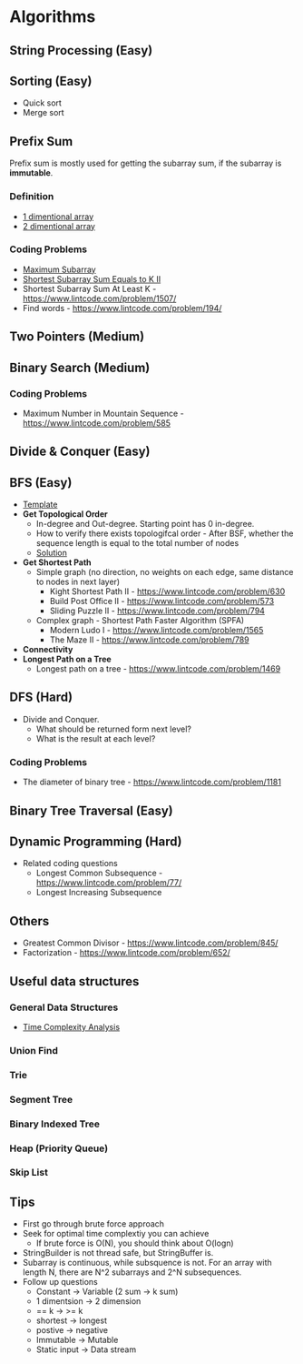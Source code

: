 # Algorithms

## String Processing (Easy)

## Sorting (Easy)
* Quick sort
* Merge sort

## Prefix Sum
Prefix sum is mostly used for getting the subarray sum, if the subarray is **immutable**.

### Definition
* [1 dimentional array](https://github.com/dengkliu/algorithms/blob/master/PrefixSum.java) 
* [2 dimentional array](https://github.com/dengkliu/algorithms/blob/master/prefixSum2Dimention.java)

### Coding Problems
* [Maximum Subarray](https://github.com/dengkliu/algorithms/blob/master/MaximumSubarray.java)
* [Shortest Subarray Sum Equals to K II](https://github.com/dengkliu/algorithms/blob/master/SubarraySumEqualK.java)
* Shortest Subarray Sum At Least K - https://www.lintcode.com/problem/1507/
* Find words - https://www.lintcode.com/problem/194/

## Two Pointers (Medium)

## Binary Search (Medium)

### Coding Problems
* Maximum Number in Mountain Sequence - https://www.lintcode.com/problem/585

## Divide & Conquer (Easy)

## BFS (Easy)
* [Template](https://github.com/dengkliu/algorithms/blob/master/BFS.java)
* **Get Topological Order**
  * In-degree and Out-degree. Starting point has 0 in-degree. 
  * How to verify there exists topologifcal order - After BSF, whether the sequence length is equal to the total number of nodes
  * [Solution](https://www.jiuzhang.com/problem/topological-sorting/#tag-lang-java)
*  **Get Shortest Path**
   * Simple graph (no direction, no weights on each edge, same distance to nodes in next layer)
     * Kight Shortest Path II - https://www.lintcode.com/problem/630
     * Build Post Office II - https://www.lintcode.com/problem/573
     * Sliding Puzzle II - https://www.lintcode.com/problem/794
   * Complex graph - Shortest Path Faster Algorithm (SPFA) 
     * Modern Ludo I - https://www.lintcode.com/problem/1565
     * The Maze II - https://www.lintcode.com/problem/789
* **Connectivity**
* **Longest Path on a Tree**
  * Longest path on a tree - https://www.lintcode.com/problem/1469

## DFS (Hard)
* Divide and Conquer. 
  * What should be returned form next level?
  * What is the result at each level?
### Coding Problems
* The diameter of binary tree - https://www.lintcode.com/problem/1181

## Binary Tree Traversal (Easy)

## Dynamic Programming (Hard)
* Related coding questions
  * Longest Common Subsequence - https://www.lintcode.com/problem/77/
  * Longest Increasing Subsequence 

## Others
* Greatest Common Divisor - https://www.lintcode.com/problem/845/
* Factorization - https://www.lintcode.com/problem/652/

## Useful data structures
### General Data Structures
* [Time Complexity Analysis](https://github.com/dengkliu/algorithms/blob/master/ds)
### Union Find
### Trie
### Segment Tree
### Binary Indexed Tree
### Heap (Priority Queue)
### Skip List

## Tips
* First go through brute force approach
* Seek for optimal time complextiy you can achieve
  * If brute force is O(N), you should think about O(logn)
* StringBuilder is not thread safe, but StringBuffer is.
* Subarray is continuous, while subsquence is not. For an array with length N, there are N^2 subarrays and 2^N subsequences.
* Follow up questions
  * Constant -> Variable (2 sum -> k sum)
  * 1 dimentsion -> 2 dimension
  * == k -> >= k
  * shortest -> longest
  * postive -> negative
  * Immutable -> Mutable
  * Static input -> Data stream
